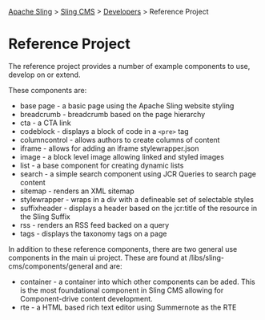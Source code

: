 <!-- Licensed to the Apache Software Foundation (ASF) under one or more contributor 
	license agreements. See the NOTICE file distributed with this work for additional 
	information regarding copyright ownership. The ASF licenses this file to 
	you under the Apache License, Version 2.0 (the "License"); you may not use 
	this file except in compliance with the License. You may obtain a copy of 
	the License at http://www.apache.org/licenses/LICENSE-2.0 Unless required 
	by applicable law or agreed to in writing, software distributed under the 
	License is distributed on an "AS IS" BASIS, WITHOUT WARRANTIES OR CONDITIONS 
	OF ANY KIND, either express or implied. See the License for the specific 
	language governing permissions and limitations under the License. -->
[Apache Sling](https://sling.apache.org) > [Sling CMS](https://github.com/apache/sling-org-apache-sling-app-cms) > [Developers](developers.md) > Reference Project

# Reference Project

The reference project provides a number of example components to use, develop on or extend.

These components are:

 - base page - a basic page using the Apache Sling website styling
 - breadcrumb - breadcrumb based on the page hierarchy
 - cta - a CTA link
 - codeblock - displays a block of code in a `<pre>` tag
 - columncontrol - allows authors to create columns of content
 - iframe - allows for adding an iframe				stylewrapper.json
 - image - a block level image allowing linked and styled images
 - list	- a base component for creating dynamic lists
 - search - a simple search component using JCR Queries to search page content	
 - sitemap - renders an XML sitemap
 - stylewrapper - wraps in a div with a defineable set of selectable styles
 - suffixheader - displays a header based on the jcr:title of the resource in the Sling Suffix
 - rss - renders an RSS feed backed on a query
 - tags - displays the taxonomy tags on a page
 
In addition to these reference components, there are two general use components in the main ui project. These are found at /libs/sling-cms/components/general and are:

 - container - a container into which other components can be aded. This is the most foundational component in Sling CMS allowing for Component-drive content development.
 - rte - a HTML based rich text editor using Summernote as the RTE